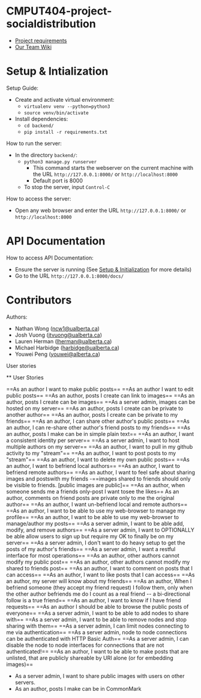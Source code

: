 CMPUT404-project-socialdistribution
===================================

- [Project requirements](https://github.com/uofa-cmput404/project-socialdistribution/blob/master/project.org) 
- [Our Team Wiki](https://github.com/uofa-cmput404/404f23project-beeg-yoshi/wiki)

Setup & Intialization
=====================

Setup Guide:

* Create and activate virtual environment:
  * ```virtualenv venv --python=python3```
  * ```source venv/bin/activate```
* Install dependencies:
  * ```cd backend/```
  * ```pip install -r requirements.txt```


How to run the server:

* In the directory ```backend/```:
  * ```python3 manage.py runserver```
    * This command starts the webserver on the current machine with the URL ```http://127.0.0.1:8000/``` or ```http://localhost:8000```
    * Default port is 8000
  * To stop the server, input ```Control-C```


How to access the server:

* Open any web browser and enter the URL ```http://127.0.0.1:8000/``` or ```http://localhost:8000```

API Documentation
=================

How to access API Documentation:

* Ensure the server is running (See [Setup & Initialization](https://github.com/uofa-cmput404/404f23project-beeg-yoshi/blob/Documentation/README.md#setup--intialization) for more details)
* Go to the URL ```http://127.0.0.1:8000/docs/```

Contributors
============

Authors:
    
* Nathan Wong (ncw1@ualberta.ca)
* Josh Vuong (jtvuong@ualberta.ca)
* Lauren Herman (lherman@ualberta.ca)
* Michael Harbidge (harbidge@ualberta.ca)
* Youwei Peng (youwei@alberta.ca)

User stories

** User Stories
   
   ==As an author I want to make public posts==
   ==As an author I want to edit public posts==
   ==As an author, posts I create can link to images==
   ==As an author, posts I create can be images==
   ==As a server admin, images can be hosted on my server==
   ==As an author, posts I create can be private to another author==
  ==As an author, posts I create can be private to my friends==
  ==As an author, I can share other author's public posts==
  ==As an author, I can re-share other author's friend posts to my friends==
  ==As an author, posts I make can be in simple plain text==
   ==As an author, I want a consistent identity per server==
  ==As a server admin, I want to host multiple authors on my server==
  ==As an author, I want to pull in my github activity to my "stream"==
  ==As an author, I want to post posts to my "stream"==
  ==As an author, I want to delete my own public posts==
  ==As an author, I want to befriend local authors==
  ==As an author, I want to befriend remote authors==
  ==As an author, I want to feel safe about sharing images and postswith my friends -==images shared to friends should only be visible to friends. [public images are public]==
   ==As an author, when someone sends me a friends only-post I want tosee the likes==
   As an author, comments on friend posts are private only to me the original author==
   ==As an author, I want un-befriend local and remote authors==
   ==As an author, I want to be able to use my web-browser to manage my profile==
   ==As an author, I want to be able to use my web-browser to manage/author
     my posts==
   ==As a server admin, I want to be able add, modify, and remove
     authors==
   ==As a server admin, I want to OPTIONALLY be able allow users to sign up but
     require my OK to finally be on my server==
   ==As a server admin, I don't want to do heavy setup to get the
     posts of my author's friends==
   ==As a server admin, I want a restful interface for most operations==
   ==As an author, other authors cannot modify my public post==
   ==As an author, other authors cannot modify my shared to friends post==
   ==As an author, I want to comment on posts that I can access==
   ==As an author, I want to like posts that I can access==
   ==As an author, my server will know about my friends==
   ==As an author, When I befriend someone (they accept my friend request) I follow them, only when the other author befriends me do I count as a real friend -- a bi-directional follow is a true friend==
   ==As an author, I want to know if I have friend requests==
   ==As an author I should be able to browse the public posts of everyone==
   ==As a server admin, I want to be able to add nodes to share with==
   ==As a server admin, I want to be able to remove nodes and stop
     sharing with them==
   ==As a server admin, I can limit nodes connecting to me via
     authentication==
   ==As a server admin, node to node connections can be authenticated
     with HTTP Basic Auth==
   ==As a server admin, I can disable the node to node interfaces for
     connections that are not authenticated!==
   ==As an author, I want to be able to make posts that are unlisted,
     that are publicly shareable by URI alone (or for embedding images)==
   - As a server admin, I want to share public images with users
     on other servers.
   - As an author, posts I make can be in CommonMark